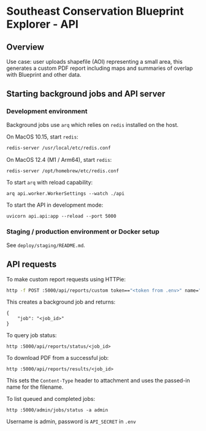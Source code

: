 # Southeast Conservation Blueprint Explorer - API

## Overview

Use case: user uploads shapefile (AOI) representing a small area, this generates a custom PDF report including maps and summaries of overlap with Blueprint and other data.

## Starting background jobs and API server

### Development environment

Background jobs use `arq` which relies on `redis` installed on the host.

On MacOS 10.15, start `redis`:

```bash
redis-server /usr/local/etc/redis.conf
```

On MacOS 12.4 (M1 / Arm64), start `redis`:

```bash
redis-server /opt/homebrew/etc/redis.conf
```

To start `arq` with reload capability:

```
arq api.worker.WorkerSettings --watch ./api
```

To start the API in development mode:

```
uvicorn api.api:app --reload --port 5000
```

### Staging / production environment or Docker setup

See `deploy/staging/README.md`.

## API requests

To make custom report requests using HTTPie:

```bash
http -f POST :5000/api/reports/custom token=="<token from .env>" name="<area name>" file@<filename>.zip
```

This creates a background job and returns:

```
{
    "job": "<job_id>"
}
```

To query job status:

```
http :5000/api/reports/status/<job_id>
```

To download PDF from a successful job:

```
http :5000/api/reports/results/<job_id>
```

This sets the `Content-Type` header to attachment and uses the passed-in name
for the filename.

To list queued and completed jobs:

```
http :5000/admin/jobs/status -a admin
```

Username is admin, password is `API_SECRET` in `.env`
